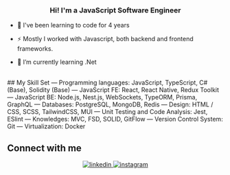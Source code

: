### <div align="center">Hi! I'm a JavaScript Software Engineer</div>  
  

- 🔭 I've been learning to code for 4 years  
  

- ⚡ Mostly I worked with Javascript, both backend and frontend frameworks.  
  

- 🌱 I’m currently learning .Net  
  

<br/>  
## My Skill Set  
— Programming languages: JavaScript, TypeScript, C# (Base), Solidity (Base)
— JavaScript FE: React, React Native, Redux Toolkit
— JavaScript BE: Node.js, Nest.js, WebSockets, TypeORM, Prisma, GraphQL 
— Databases: PostgreSQL, MongoDB, Redis
— Design: HTML / CSS, SCSS, TailwindCSS, MUI
— Unit Testing and Code Analysis: Jest, ESlint
— Knowledges: MVC, FSD, SOLID, GitFlow 
— Version Control System: Git
— Virtualization: Docker
<br/>  

## Connect with me  
<div align="center">
<a href="https://linkedin.com/in/arsenii-yurchenko-826518212/" target="_blank">
<img src=https://img.shields.io/badge/linkedin-%231E77B5.svg?&style=for-the-badge&logo=linkedin&logoColor=white alt=linkedin style="margin-bottom: 5px;" />
</a>
<a href="https://instagram.com/arsenii.yurchenko" target="_blank">
<img src=https://img.shields.io/badge/instagram-%23000000.svg?&style=for-the-badge&logo=instagram&logoColor=white alt=instagram style="margin-bottom: 5px;" />
</a>  
</div>  
